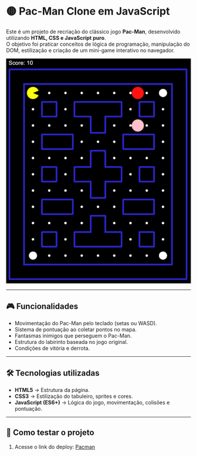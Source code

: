 # 🟡 Pac-Man Clone em JavaScript

Este é um projeto de recriação do clássico jogo **Pac-Man**, desenvolvido utilizando **HTML, CSS e JavaScript puro**.  
O objetivo foi praticar conceitos de lógica de programação, manipulação do DOM, estilização e criação de um mini-game interativo no navegador.  

![Pacman Demo](./project-image.png)

---

## 🎮 Funcionalidades
- Movimentação do Pac-Man pelo teclado (setas ou WASD).  
- Sistema de pontuação ao coletar pontos no mapa.  
- Fantasmas inimigos que perseguem o Pac-Man.  
- Estrutura do labirinto baseada no jogo original.  
- Condições de vitória e derrota.  

---

## 🛠️ Tecnologias utilizadas
- **HTML5** → Estrutura da página.  
- **CSS3** → Estilização do tabuleiro, sprites e cores.  
- **JavaScript (ES6+)** → Lógica do jogo, movimentação, colisões e pontuação.  

---

## 🚀 Como testar o projeto
1. Acesse o link do deploy: [Pacman](https://)